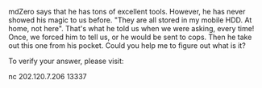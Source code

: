 mdZero says that he has tons of excellent tools. However, he has never showed his magic to us before. "They are all stored in my mobile HDD. At home, not here". That's what he told us when we were asking, every time! 
Once, we forced him to tell us, or he would be sent to cops. Then he take out this one from his pocket. Could you help me to figure out what is it?

To verify your answer, please visit: 

nc 202.120.7.206 13337


